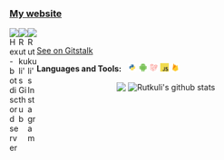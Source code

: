 ### [My website](https://hexproject.xyz/) 
<a href="https://discord.gg/j422Xj9">
  <img align="left" alt="Hex-bot discord server" width="16px" src="https://cdn.jsdelivr.net/npm/simple-icons@v3/icons/discord.svg" />
</a>
<a href="https://github.com/rutkuli">
  <img align="left" alt="Rutkuli's Github" width="16px" src="https://cdn.jsdelivr.net/npm/simple-icons@v3/icons/github.svg" />
</a>
<a href="https://instagram.com/rutkuli/">
  <img align="left" alt="Rutkuli's Instagram" width="16px" src="https://cdn.jsdelivr.net/npm/simple-icons@v3/icons/instagram.svg" />
</a>

<br />

[See on Gitstalk](https://gitstalk.netlify.app/rutkuli)


**Languages and Tools:** &nbsp;
<code><img height="15" src="https://raw.githubusercontent.com/github/explore/80688e429a7d4ef2fca1e82350fe8e3517d3494d/topics/python/python.png"></code>
<code><img height="15" src="https://raw.githubusercontent.com/github/explore/80688e429a7d4ef2fca1e82350fe8e3517d3494d/topics/android/android.png"></code>
<code><img height="15" src="https://raw.githubusercontent.com/github/explore/56a826d05cf762b2b50ecbe7d492a839b04f3fbf/topics/laravel/laravel.png"></code>
<code><img height="15" src="https://raw.githubusercontent.com/github/explore/80688e429a7d4ef2fca1e82350fe8e3517d3494d/topics/javascript/javascript.png"></code>
<code><img height="15" src="https://raw.githubusercontent.com/github/explore/80688e429a7d4ef2fca1e82350fe8e3517d3494d/topics/firebase/firebase.png"></code>


<p align="center">
  <img align="center" src="https://github-readme-stats.vercel.app/api/top-langs/?username=rutkuli&theme=radical&hide_langs_below=1&layout=compact" />
  <img align="center" src="https://github-readme-stats.vercel.app/api?username=rutkuli&show_icons=true&theme=radical&line_height=21" alt="Rutkuli's github stats"/>
</p>

<br />

</pre>

<!--
**rutkuli/rutkuli** is a ✨ _special_ ✨ repository because its `README.md` (this file) appears on your GitHub profile.


